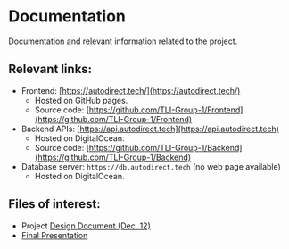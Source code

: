 # Documentation
Documentation and relevant information related to the project.

## Relevant links:
* Frontend: [https://autodirect.tech/](https://autodirect.tech/) 
  * Hosted on GitHub pages.
  * Source code: [https://github.com/TLI-Group-1/Frontend](https://github.com/TLI-Group-1/Frontend)
* Backend APIs: [https://api.autodirect.tech](https://api.autodirect.tech)
  * Hosted on DigitalOcean.
  * Source code: [https://github.com/TLI-Group-1/Backend](https://github.com/TLI-Group-1/Backend)
* Database server: `https://db.autodirect.tech` (no web page available)
  * Hosted on DigitalOcean.

## Files of interest:
* Project [Design Document (Dec. 12)](https://github.com/TLI-Group-1/Documentation/blob/main/DesignDocument/tli_autodirect_design_document_20211212.pdf)
* [Final Presentation](https://github.com/TLI-Group-1/Documentation/blob/main/TLI_G1_Final_Presentation.pdf)
